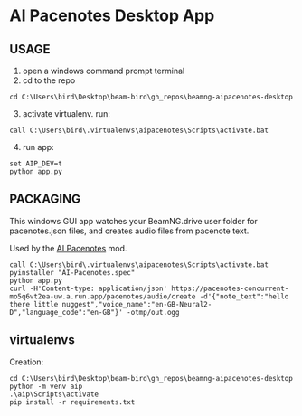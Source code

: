 AI Pacenotes Desktop App
===

USAGE
---

1. open a windows command prompt terminal
2. cd to the repo
```
cd C:\Users\bird\Desktop\beam-bird\gh_repos\beamng-aipacenotes-desktop
```
3. activate virtualenv. run:
```
call C:\Users\bird\.virtualenvs\aipacenotes\Scripts\activate.bat
```
4. run app:
```
set AIP_DEV=t
python app.py
```

PACKAGING
---

This windows GUI app watches your BeamNG.drive user folder for pacenotes.json files, and creates audio files from pacenote text.

Used by the [AI Pacenotes](https://www.beamng.com/resources/a-i-rally-pacenotes.27352/) mod.

```
call C:\Users\bird\.virtualenvs\aipacenotes\Scripts\activate.bat
pyinstaller "AI-Pacenotes.spec"
python app.py
curl -H'Content-type: application/json' https://pacenotes-concurrent-mo5q6vt2ea-uw.a.run.app/pacenotes/audio/create -d'{"note_text":"hello there little nuggest","voice_name":"en-GB-Neural2-D","language_code":"en-GB"}' -otmp/out.ogg
```

virtualenvs
---

Creation:

```
cd C:\Users\bird\Desktop\beam-bird\gh_repos\beamng-aipacenotes-desktop
python -m venv aip
.\aip\Scripts\activate
pip install -r requirements.txt
```
